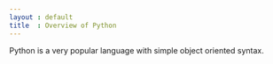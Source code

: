 ```yaml
---
layout : default
title  : Overview of Python
---
```


Python is a very popular language with simple object oriented syntax.

